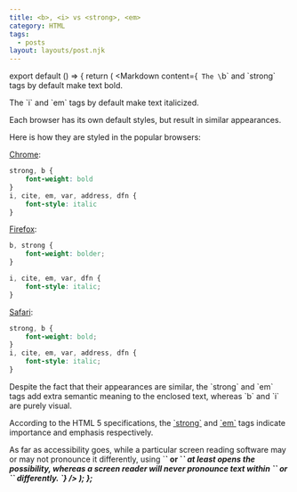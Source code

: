```yaml
---
title: <b>, <i> vs <strong>, <em>
category: HTML
tags:
  - posts
layout: layouts/post.njk
---
```


export default () => {
    return (
<Markdown
    content={`
The \`b\` and \`strong\` tags by default make text bold.

The \`i\` and \`em\` tags by default make text italicized.

Each browser has its own default styles, but result in similar appearances.

Here is how they are styled in the popular browsers:

[Chrome](https://chromium.googlesource.com/chromium/blink/+/master/Source/core/css/html.css):

~~~ css
strong, b {
    font-weight: bold
}
i, cite, em, var, address, dfn {
    font-style: italic
}
~~~

[Firefox](https://hg.mozilla.org/mozilla-central/file/tip/layout/style/res/html.css):

~~~ css
b, strong {
    font-weight: bolder;
}

i, cite, em, var, dfn {
    font-style: italic;
}
~~~

[Safari](https://trac.webkit.org/browser/trunk/Source/WebCore/css/html.css):

~~~ css
strong, b {
    font-weight: bold;
}
i, cite, em, var, address, dfn {
    font-style: italic;
}
~~~

Despite the fact that their appearances are similar, the \`strong\` and \`em\` tags add extra semantic meaning to the enclosed text, whereas \`b\` and \`i\` are purely visual.

According to the HTML 5 specifications, the [\`strong\`](https://dev.w3.org/html5/spec-LC/text-level-semantics.html#the-strong-element) and [\`em\`](https://dev.w3.org/html5/spec-LC/text-level-semantics.html#the-em-element) tags indicate importance and emphasis respectively.

As far as accessibility goes, while a particular screen reading software may or may not pronounce it differently, using \`<strong>\` or \`<em>\` at least opens the possibility, whereas a screen reader will never pronounce text within \`<b>\` or \`<i>\` differently.
`}
/>
    );
};
